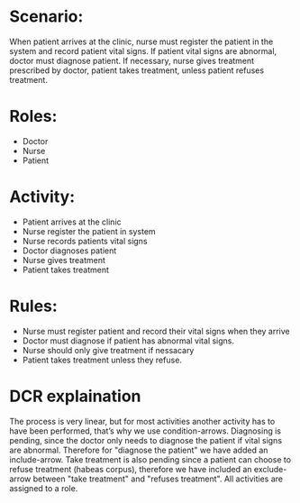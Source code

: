 # Scenario: 
When patient arrives at the clinic, nurse must register the patient in the system and record patient vital signs. If patient vital signs are abnormal, doctor must diagnose patient. If necessary, nurse gives treatment prescribed by doctor, patient takes treatment, unless patient refuses treatment.

# Roles:
- Doctor 
- Nurse
- Patient

# Activity:
- Patient arrives at the clinic 
- Nurse register the patient in system
- Nurse records patients vital signs
- Doctor diagnoses patient 
- Nurse gives treatment
- Patient takes treatment

# Rules:
- Nurse must register patient and record their vital signs when they arrive
- Doctor must diagnose if patient has abnormal vital signs. 
- Nurse should only give treatment if nessacary 
- Patient takes treatment unless they refuse. 

# DCR explaination 
The process is very linear, but for most activities another activity has to have been performed, that’s why we use condition-arrows. Diagnosing is pending, since the doctor only needs to diagnose the patient if vital signs are abnormal. Therefore for "diagnose the patient" we have added an include-arrow. Take treatment is also pending since a patient can choose to refuse treatment (habeas corpus), therefore we have included an exclude-arrow between "take treatment" and "refuses treatment". All activities are assigned to a role. 